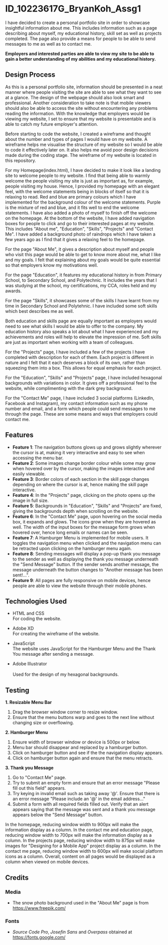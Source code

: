 # ID_10223617G_BryanKoh_Assg1

I have decided to create a personal portfolio site in order to showcase insightful information about me. This includes information such as a page describing about myself, my educational history, skill set as well as projects completed. The page also provide a means for people to be able to send messages to me as well as to contact me.

**Employers and interested parties are able to view my site to be able to gain a better understanding of my abilities and my educational history.**
 
## Design Process
 
As this is a personal portfolio site, information should be presented in a neat manner where people visiting the site are able to see what they want to see at a glance. The design of the webpage should also look smart and professional. Another consideration to take note is that mobile viewers should also be able to access the site without encountering any problems reading the information. With the knowledge that employers would be viewing my website, I set to ensure that my website is presentable and is able to catch my future employer's attention.

Before starting to code the website, I created a wireframe and thought about the number and types of pages I would have on my website. A wireframe helps me visualise the structure of my website so I would be able to code it effectively later on. It also helps me avoid poor design decisions made during the coding stage. The wireframe of my website is located in this repository.

For my Homepage(index.html), I have decided to make it look like a landing site to welcome people to my website. I find that being able to warmly welcome the people visiting my site is just as important as, for example, people visiting my house. Hence, I provided my homepage with an elegant feel, with the welcome statements being in blocks of itself so that it is relaxing to read. Red and blue are primary colours which I have implemented for the background colour of the welcome statements. Purple is the mixture of red and blue, and it fits well to end the welcome statements. I have also added a photo of myself to finish off the welcome on the homepage. At the bottom of the website, I have added navigation boxes for people to click and go to their interested pages at my website. This includes "About me", "Education", "Skills", "Projects" and "Contact Me". I have added a background photo of raindrops which I have taken a few years ago as I find that it gives a relaxing feel to the homepage.

For the page "About Me", it gives a description about myself and people who visit this page would be able to get to know more about me, what I like and my goals. I felt that explaining about my goals would be quite essential so that employers know my motivations well.

For the page "Education", it features my educational history in from Primary School, to Secondary School, and Polytechnic. It includes the years that I was studying at the school, my certifications, my CCA, roles held and my awards.

For the page "Skills", it showcases some of the skills I have learnt from my time in Secondary School and Polytehnic. I have included some soft skills which best describes me as well.

Both education and skills page are equally important as employers would need to see what skills I would be able to offer to the company. My education history also speaks a lot about what I have experienced and my achievements and roles will help to elevate the impression of me. Soft skills are just as important when working with a team of colleagues.

For the "Projects" page, I have included a few of the projects I have completed with description for each of them. Each project is different in nature and I felt that it each deserves a block of its own, rather than squeezing them into a box. This allows for equal emphasis for each project.

For the "Education", "Skills" and "Projects" page, I have included hexagonal backgrounds with variations in color. It gives off a professional feel to the website, while complimenting with the dark grey background.

For the "Contact Me" page, I have included 3 social platforms (LinkedIn, Facebook and Instagram), my contact information such as my phone number and email, and a form which people could send messages to me through the page. These are some means and ways that employers could contact me.

## Features

- **Feature 1**: The navigation buttons glows up and grows slightly wherever the cursor is at, making it very interactive and easy to see when accessing the menu bar.
- **Feature 2**: Some images change border colour while some may grow when hovered over by the cursor, making the images interactive and easily viewable.
- **Feature 3**: Border colors of each section in the skill page changes depending on where the cursor is at, hence making the skill page interactive.
- **Feature 4**: In the "Projects" page, clicking on the photo opens up the image in full size.
- **Feature 5**: Backgrounds in "Education", "Skills" and "Projects" are fixed, giving the backgrounds depth when scrolling on the website.
- **Feature 6**: In the "Contact Me" page, upon hovering on the social media box, it expands and glows. The icons grow when they are hovered as well. The width of the input boxes for the message form grows when hovered over, hence long emails or names can be seen.
- **Feature 7**: A Hamburger Menu is implemented for mobile users. It toggles the navigation menu when clicked and the navigation menu can be retracted upon clicking on the hamburger menu again.
- **Feature 8**: Sending messages will display a pop-up thank you message to the sender as well as displaying the thank you message underneath the "Send Message" button. If the sender sends another message, the message underneath the button changes to "Another message has been sent!...".
- **Feature 9**: All pages are fully responsive on mobile devices, hence people are able to view the website through their mobile phones.

## Technologies Used
- HTML and CSS <br>
For coding the website.

- Adobe XD <br>
For creating the wireframe of the website.

- JavaScript <br>
The website uses JavaScript for the Hamburger Menu and the Thank You message after sending a message.

- Adobe Illustrator <br>  
Used for the design of my hexagonal backgrounds.

## Testing

**1. Resizable Menu Bar**
   1. Drag the browser window corner to resize window.
   2. Ensure that the menu buttons warp and goes to the next line without changing size or overflowing.

**2. Hamburger Menu**
   1. Ensure width of browser window or device is 500px or below.
   2. Menu bar should disappear and replaced by a hamburger button.
   3. Click on hamburger button and see if the the navigation display appears.
   4. Click on hamburger button again and ensure that the menu retracts.

**3. Thank you Message**
   1. Go to "Contact Me" page.
   2. Try to submit an empty form and ensure that an error message "Please fill out this field" appears.
   3. Try keying in invalid email such as taking away '@'. Ensure that there is an error message "Please include an '@' in the email address..."
   4. Submit a form with all required fields filled out. Verify that an alert appears saying that the message was sent and a thank you message appears below the "Send Message" button.

In the homepage, reducing window width to 900px will make the information display as a column.
In the contact me and education page, reducing window width to 700px will make the information display as a column.
In the projects page, reducing window width to 875px will make images for "Designing for a Mobile App" project display as a column.
In the contact me page, reducing window width to 600px will make social platform icons as a column.
Overall, content on all pages would be displayed as a column when viewed on mobile devices.

## Credits
### Media
- The snow photo background used in the "About Me" page is from https://www.freepik.com/
### Fonts
- *Source Code Pro*, *Josefin Sans* and *Overpass* obtained at https://fonts.google.com/